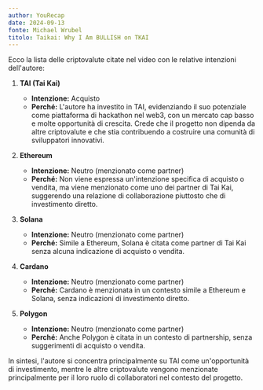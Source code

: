 ```yaml
---
author: YouRecap
date: 2024-09-13
fonte: Michael Wrubel
titolo: Taikai: Why I Am BULLISH on TKAI
---
```


Ecco la lista delle criptovalute citate nel video con le relative intenzioni dell'autore:

1. **TAI (Tai Kai)**
   - **Intenzione:** Acquisto
   - **Perché:** L'autore ha investito in TAI, evidenziando il suo potenziale come piattaforma di hackathon nel web3, con un mercato cap basso e molte opportunità di crescita. Crede che il progetto non dipenda da altre criptovalute e che stia contribuendo a costruire una comunità di sviluppatori innovativi.

2. **Ethereum**
   - **Intenzione:** Neutro (menzionato come partner)
   - **Perché:** Non viene espressa un'intenzione specifica di acquisto o vendita, ma viene menzionato come uno dei partner di Tai Kai, suggerendo una relazione di collaborazione piuttosto che di investimento diretto.

3. **Solana**
   - **Intenzione:** Neutro (menzionato come partner)
   - **Perché:** Simile a Ethereum, Solana è citata come partner di Tai Kai senza alcuna indicazione di acquisto o vendita.

4. **Cardano**
   - **Intenzione:** Neutro (menzionato come partner)
   - **Perché:** Cardano è menzionata in un contesto simile a Ethereum e Solana, senza indicazioni di investimento diretto.

5. **Polygon**
   - **Intenzione:** Neutro (menzionato come partner)
   - **Perché:** Anche Polygon è citata in un contesto di partnership, senza suggerimenti di acquisto o vendita.

In sintesi, l'autore si concentra principalmente su TAI come un'opportunità di investimento, mentre le altre criptovalute vengono menzionate principalmente per il loro ruolo di collaboratori nel contesto del progetto.
